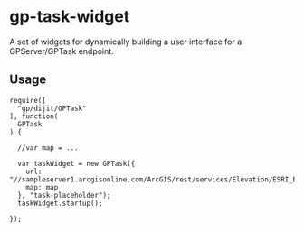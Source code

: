 # gp-task-widget

A set of widgets for dynamically building a user interface for a GPServer/GPTask endpoint.

## Usage

    require([
      "gp/dijit/GPTask"
    ], function(
      GPTask
    ) {

      //var map = ...

      var taskWidget = new GPTask({
        url: "//sampleserver1.arcgisonline.com/ArcGIS/rest/services/Elevation/ESRI_Elevation_World/GPServer/Viewshed",
        map: map
      }, "task-placeholder");
      taskWidget.startup();

    });
